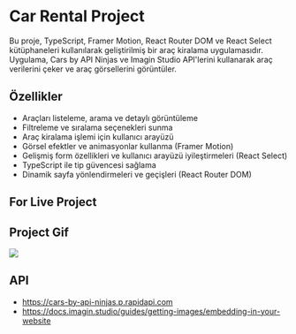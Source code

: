 # Car Rental Project

Bu proje, TypeScript, Framer Motion, React Router DOM ve React Select kütüphaneleri kullanılarak geliştirilmiş bir araç kiralama uygulamasıdır. Uygulama, Cars by API Ninjas ve Imagin Studio API'lerini kullanarak araç verilerini çeker ve araç görsellerini görüntüler.

## Özellikler

- Araçları listeleme, arama ve detaylı görüntüleme
- Filtreleme ve sıralama seçenekleri sunma
- Araç kiralama işlemi için kullanıcı arayüzü
- Görsel efektler ve animasyonlar kullanma (Framer Motion)
- Gelişmiş form özellikleri ve kullanıcı arayüzü iyileştirmeleri (React Select)
- TypeScript ile tip güvencesi sağlama
- Dinamik sayfa yönlendirmeleri ve geçişleri (React Router DOM)

## For Live Project

## Project Gif

<img src="screen1.gif"/>

## API

- https://cars-by-api-ninjas.p.rapidapi.com
- https://docs.imagin.studio/guides/getting-images/embedding-in-your-website
